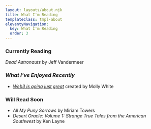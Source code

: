 ```yaml
---
layout: layouts/about.njk
title: What I'm Reading
templateClass: tmpl-about
eleventyNavigation:
  key: What I'm Reading
  order: 3
---
```


### Currently Reading
*Dead Astronauts* by Jeff Vandermeer

### _What I've Enjoyed Recently_
- *[Web3 is going just great](https://web3isgoinggreat.com/)* created by Molly White

### Will Read Soon
- *All My Puny Sorrows* by Miriam Towers
- *Desert Oracle: Volume 1: Strange True Tales from the American Southwest* by Ken Layne
